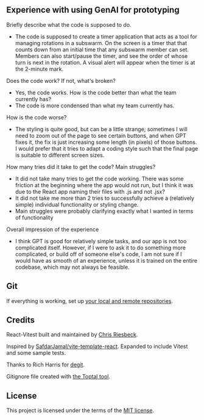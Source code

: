 ## Experience with using GenAI for prototyping
Briefly describe what the code is supposed to do.
- The code is supposed to create a timer application that acts as a tool for managing rotations in a subswarm. On the screen is a timer that that counts down from an initial time that any subswarm member
can set. Members can also start/pause the timer, and see the order of whose turn is next in the rotation. A visual alert will appear when the timer is at the 2-minute mark. 

Does the code work? If not, what's broken?
- Yes, the code works.
How is the code better than what the team currently has?
- The code is more condensed than what my team currently has.

How is the code worse?
- The styling is quite good, but can be a little strange; sometimes I will need to zoom out of the page to see certain buttons, and when GPT fixes it, the fix is just increasing some length (in pixels) of those buttons. I would prefer that it tries to adapt a coding style such that the final page is suitable to different screen sizes.

How many tries did it take to get the code? Main struggles?
- It did not take many tries to get the code working. There was some friction at the beginning where the app would not run, but I think it was due to the React app naming their files with .js and not .jsx?
- It did not take me more than 2 tries to successfully achieve a (relatively simple) individual functionality or styling change.
- Main struggles were probably clarifying exactly what I wanted in terms of functionality

Overall impression of the experience
- I think GPT is good for relatively simple tasks, and our app is not too complicated itself. However, if I were to ask it to do something more complicated, or build off of someone else's code, I am not sure if I would have as smooth of an experience, unless it is trained on the entire codebase, which may not always be feasible.

## Git

If everything is working, set up [your local and remote repositories](https://docs.github.com/en/get-started/importing-your-projects-to-github/importing-source-code-to-github/adding-locally-hosted-code-to-github#adding-a-local-repository-to-github-using-git).

## Credits

React-Vitest built and maintained by [Chris Riesbeck](https://github.com/criesbeck).

Inspired by [SafdarJamal/vite-template-react](https://github.com/SafdarJamal/vite-template-react).
Expanded to include Vitest and some sample tests.

Thanks to Rich Harris for [degit](https://www.npmjs.com/package/degit).

Gitignore file created with [the Toptal tool](https://www.toptal.com/developers/gitignore/api/react,firebase,visualstudiocode,macos,windows).


## License

This project is licensed under the terms of the [MIT license](./LICENSE).
